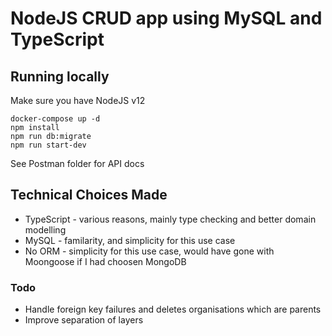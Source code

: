 # NodeJS CRUD app using MySQL and TypeScript

## Running locally
Make sure you have NodeJS v12

```
docker-compose up -d
npm install
npm run db:migrate
npm run start-dev
```

See Postman folder for API docs

## Technical Choices Made
- TypeScript - various reasons, mainly type checking and better domain modelling
- MySQL - familarity, and simplicity for this use case
- No ORM - simplicity for this use case, would have gone with Moongoose if I had choosen MongoDB

### Todo
- Handle foreign key failures and deletes organisations which are parents
- Improve separation of layers
